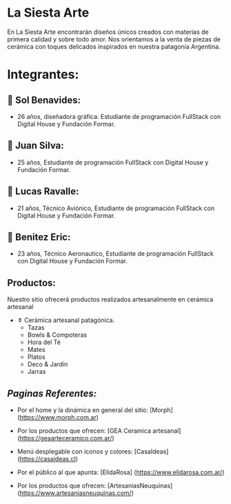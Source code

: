 # **La Siesta Arte**

En La Siesta Arte encontrarán diseños únicos creados con materias de primera calidad y sobre todo amor.
Nos orientamos a la venta de piezas de cerámica con toques delicados inspirados en nuestra patagonia Argentina.

# Integrantes:
## 👩  Sol Benavides:
- 26 años, diseñadora gráfica. Estudiante de programación FullStack con Digital House y Fundación Formar.

## 🧑 Juan Silva:
- 25 años, Estudiante de programación FullStack con Digital House y Fundación Formar.

## 🧑 Lucas Ravalle:
- 21 años, Técnico Aviónico, Estudiante de programación FullStack con Digital House y Fundación Formar.

## 🧑 Benitez Eric:
- 23 años, Técnico Aeronautico, Estudiante de programación FullStack con Digital House y Fundación Formar.

## **Productos:**
Nuestro sitio ofrecerá productos realizados artesanalmente en cerámica artesanal

+ ⚱️ Cerámica artesanal patagónica.
    + Tazas
    + Bowls & Compoteras
    + Hora del Té
    + Mates
    + Platos
    + Deco & Jardín
    + Jarras

## ***Paginas Referentes:***
+  Por el home y la dinámica en general del sitio:
[Morph] (https://www.morph.com.ar)

+ Por los productos que ofrecen:
[GEA Ceramica artesanal] (https://geaarteceramico.com.ar/)

+ Menú desplegable con iconos y colores:
[CasaIdeas] (https://casaideas.cl)

+ Por el público al que apunta:
[ElidaRosa] (https://www.elidarosa.com.ar/)

+ Por los productos que ofrecen:
[ArtesaniasNeuquinas] (https://www.artesaniasneuquinas.com/)
